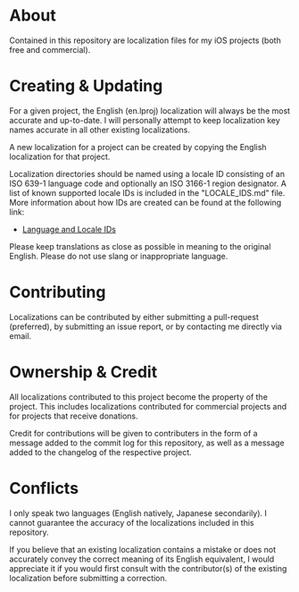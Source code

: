 About
============

Contained in this repository are localization files for my iOS projects (both free and commercial).

Creating & Updating
============

For a given project, the English (en.lproj) localization will always be the most accurate and up-to-date. I will personally attempt to keep localization key names accurate in all other existing localizations.

A new localization for a project can be created by copying the English localization for that project.

Localization directories should be named using a locale ID consisting of an ISO 639-1 language code and optionally an ISO 3166-1 region designator. A list of known supported locale IDs is included in the "LOCALE_IDS.md" file. More information about how IDs are created can be found at the following link:

* [Language and Locale IDs](https://developer.apple.com/library/prerelease/ios/documentation/MacOSX/Conceptual/BPInternational/LanguageandLocaleIDs/LanguageandLocaleIDs.html)

Please keep translations as close as possible in meaning to the original English. Please do not use slang or inappropriate language.

Contributing
============

Localizations can be contributed by either submitting a pull-request (preferred), by submitting an issue report, or by contacting me directly via email.

Ownership & Credit
============

All localizations contributed to this project become the property of the project. This includes localizations contributed for commercial projects and for projects that receive donations.

Credit for contributions will be given to contributers in the form of a message added to the commit log for this repository, as well as a message added to the changelog of the respective project.

Conflicts
============

I only speak two languages (English natively, Japanese secondarily). I cannot guarantee the accuracy of the localizations included in this repository.

If you believe that an existing localization contains a mistake or does not accurately convey the correct meaning of its English equivalent, I would appreciate it if you would first consult with the contributor(s) of the existing localization before submitting a correction.
